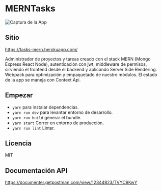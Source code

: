 # MERNTasks

![Captura de la App](./.readme-statci/screen.png)


## Sitio

https://tasks-mern.herokuapp.com/

Administrador de proyectos y tareas creado con el stack MERN (Mongo Express React Node), autenticación con jwt, middleware de permisos,
sirviendo el frontend desde el backend y aplicando Server Side Rendering. Webpack para optimización y empaquetado de nuestro módulos.
El estado de la app se maneja con Context Api.


## Empezar 

* `yarn` para instalar dependencias.
* `yarn run dev` para levantar entorno de desarrollo.
* `yarn run build` generar el bundle.
* `yarn start` Correr en entorno de producción.
* `yarn run lint` Linter.

## Licencia

MIT

## Documentación API

https://documenter.getpostman.com/view/12344823/TVYC9KwY
